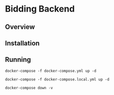 # Bidding Backend

## Overview

## Installation

## Running
```shell
docker-compose -f docker-compose.yml up -d
```

```shell
docker-compose -f docker-compose.local.yml up -d
```

```shell
docker-compose down -v
```